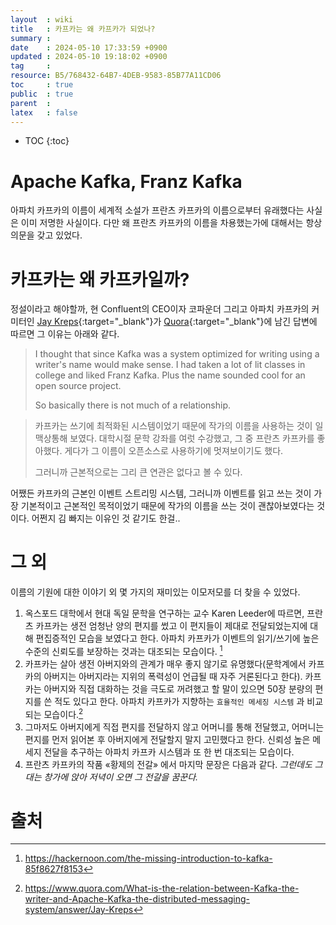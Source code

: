 ```yaml
---
layout  : wiki
title   : 카프카는 왜 카프카가 되었나? 
summary : 
date    : 2024-05-10 17:33:59 +0900
updated : 2024-05-10 19:18:02 +0900
tag     : 
resource: B5/768432-64B7-4DEB-9583-85B77A11CD06
toc     : true
public  : true
parent  : 
latex   : false
---
```

* TOC
{:toc}

# Apache Kafka, Franz Kafka
아파치 카프카의 이름이 세계적 소설가 프란츠 카프카의 이름으로부터 유래했다는 사실은 이미 저명한 사실이다. 다만 왜 프란츠 카프카의 이름을 차용했는가에 대해서는 항상 의문을 갖고 있었다.


# 카프카는 왜 카프카일까?

정설이라고 해야할까, 현 Confluent의 CEO이자 코파운더 그리고 아파치 카프카의 커미터인 [Jay Kreps](https://www.linkedin.com/in/jaykreps/){:target="_blank"}가 [Quora](https://www.quora.com/What-is-the-relation-between-Kafka-the-writer-and-Apache-Kafka-the-distributed-messaging-system/answer/Jay-Kreps){:target="_blank"}에 남긴 답변에 따르면 그 이유는 아래와 같다.

>I thought that since Kafka was a system optimized for writing using a writer's name would make sense. I had taken a lot of lit classes in college and liked Franz Kafka. Plus the name sounded cool for an open source project.
>
> So basically there is not much of a relationship.

> 카프카는 쓰기에 최적화된 시스템이었기 때문에 작가의 이름을 사용하는 것이 일맥상통해 보였다. 대학시절 문학 강좌를 여럿 수강했고, 그 중 프란츠 카프카를 좋아했다. 게다가 그 이름이 오픈소스로 사용하기에 멋져보이기도 했다.
>
> 그러니까 근본적으로는 그리 큰 연관은 없다고 볼 수 있다.

어쨌든 카프카의 근본인 이벤트 스트리밍 시스템, 그러니까 이벤트를 읽고 쓰는 것이 가장 기본적이고 근본적인 목적이었기 때문에 작가의 이름을 쓰는 것이 괜찮아보였다는 것이다. 어쩐지 김 빠지는 이유인 것 같기도 한걸..

# 그 외

이름의 기원에 대한 이야기 외 몇 가지의 재미있는 이모저모를 더 찾을 수 있었다.

1. 옥스포드 대학에서 현대 독일 문학을 연구하는 교수 Karen Leeder에 따르면, 프란츠 카프카는 생전 엄청난 양의 편지를 썼고 이 편지들이 제대로 전달되었는지에 대해 편집증적인 모습을 보였다고 한다. 아파치 카프카가 이벤트의 읽기/쓰기에 높은 수준의 신뢰도를 보장하는 것과는 대조되는 모습이다. [^kafka-reference-1]
2. 카프카는 살아 생전 아버지와의 관계가 매우 좋지 않기로 유명했다(문학계에서 카프카의 아버지는 아버지라는 지위의 폭력성이 언급될 때 자주 거론된다고 한다). 카프카는 아버지와 직접 대화하는 것을 극도로 꺼려했고 할 말이 있으면 50장 분량의 편지를 쓴 적도 있다고 한다. 아파치 카프카가 지향하는 `효율적인 메세징 시스템` 과 비교되는 모습이다.[^kafka-reference-2]
3. 그마저도 아버지에게 직접 편지를 전달하지 않고 어머니를 통해 전달했고, 어머니는 편지를 먼저 읽어본 후 아버지에게 전달할지 말지 고민했다고 한다. 신뢰성 높은 메세지 전달을 추구하는 아파치 카프카 시스템과 또 한 번 대조되는 모습이다.
4. 프란츠 카프카의 작품 «황제의 전갈» 에서 마지막 문장은 다음과 같다. *그런데도 그대는 창가에 앉아 저녁이 오면 그 전갈을 꿈꾼다.*

# 출처

[^kafka-reference-1]: https://hackernoon.com/the-missing-introduction-to-kafka-85f8627f8153
[^kafka-reference-2]: https://www.quora.com/What-is-the-relation-between-Kafka-the-writer-and-Apache-Kafka-the-distributed-messaging-system/answer/Jay-Kreps
